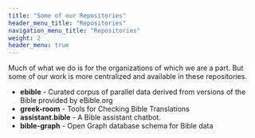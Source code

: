 ```yaml
---
title: "Some of our Repositories"
header_menu_title: "Repositories"
navigation_menu_title: "Repositories"
weight: 2
header_menu: true
---
```


Much of what we do is for the organizations of which we are a part. But some of our work is more centralized and available in these repositories.

- **ebible** - Curated corpus of parallel data derived from versions of the Bible provided by eBible.org
- **greek-room** - Tools for Checking Bible Translations
- **assistant.bible** - A Bible assistant chatbot.
- **bible-graph** - Open Graph database schema for Bible data
